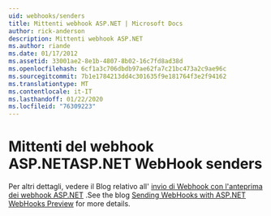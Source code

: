 ```yaml
---
uid: webhooks/senders
title: Mittenti webhook ASP.NET | Microsoft Docs
author: rick-anderson
description: Mittenti webhook ASP.NET
ms.author: riande
ms.date: 01/17/2012
ms.assetid: 33001ae2-8e1b-4807-8b02-16c7fd8ad38d
ms.openlocfilehash: 6cf1a3c706dbdb97ae62fa7c21bc473a2c9ae96c
ms.sourcegitcommit: 7b1e1784213dd4c301635f9e181764f3e2f94162
ms.translationtype: MT
ms.contentlocale: it-IT
ms.lasthandoff: 01/22/2020
ms.locfileid: "76309223"
---
```

# <a name="aspnet-webhook-senders"></a><span data-ttu-id="3af9f-103">Mittenti del webhook ASP.NET</span><span class="sxs-lookup"><span data-stu-id="3af9f-103">ASP.NET WebHook senders</span></span>

<span data-ttu-id="3af9f-104">Per altri dettagli, vedere il Blog relativo all' [invio di Webhook con l'anteprima dei webhook ASP.NET](https://devblogs.microsoft.com/aspnet/sending-webhooks-with-asp-net-webhooks-preview/) .</span><span class="sxs-lookup"><span data-stu-id="3af9f-104">See the blog [Sending WebHooks with ASP.NET WebHooks Preview](https://devblogs.microsoft.com/aspnet/sending-webhooks-with-asp-net-webhooks-preview/) for more details.</span></span>
